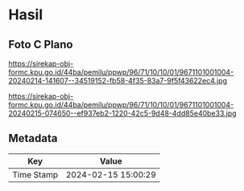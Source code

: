 # Hasil

## Foto C Plano

https://sirekap-obj-formc.kpu.go.id/44ba/pemilu/ppwp/96/71/10/10/01/9671101001004-20240214-141607--34519152-fb58-4f35-83a7-9f5f43622ec4.jpg

https://sirekap-obj-formc.kpu.go.id/44ba/pemilu/ppwp/96/71/10/10/01/9671101001004-20240215-074650--ef937eb2-1220-42c5-9d48-4dd85e40be33.jpg


## Metadata

| Key        | Value               |
| ---------- | ------------------- |
| Time Stamp | 2024-02-15 15:00:29 |



